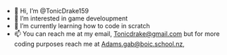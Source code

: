 - 👋 Hi, I’m @TonicDrake159
- 👀 I’m interested in game develoupment 
- 🌱 I’m currently learning how to code in scratch
- 📫 You can reach me at my email, Tonicdrake@gmail.com but for more coding purposes reach me at Adams.gab@boic.school.nz, 

<!---
TonicDrake159/TonicDrake159 is a ✨ special ✨ repository because its `README.md` (this file) appears on your GitHub profile.
You can click the Preview link to take a look at your changes.
--->
